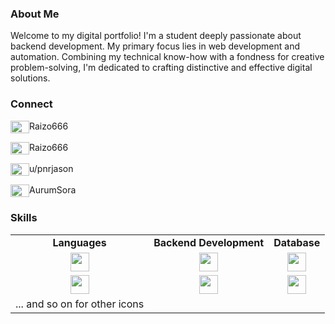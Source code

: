 ### About Me
Welcome to my digital portfolio! I'm a student deeply passionate about backend development. My primary focus lies in web development and automation. Combining my technical know-how with a fondness for creative problem-solving, I'm dedicated to crafting distinctive and effective digital solutions.

### Connect
<p align="left">
<img align="center" src="https://www.svgrepo.com/show/331368/discord-v2.svg" height="20" width="30"/>Raizo666
</p>
<p align="left">
<img align="center" src="https://www.svgrepo.com/show/452115/telegram.svg" height="20" width="30"/>Raizo666
</p>
<p align="left">
<img align="center" src="https://www.svgrepo.com/show/452094/reddit.svg" height="20" width="30"/>u/pnrjason
</p>
<p align="left">
<img align="center" src="https://www.svgrepo.com/show/448251/twitch.svg" height="20" width="30"/>AurumSora
</p>

### Skills
| | | |
|:---:|:---:|:---:|
| **Languages** | **Backend Development** | **Database** |
| <img src="URL_FOR_C#" width="30" height="30"> | <img src="URL_FOR_NODE" width="30" height="30"> | <img src="URL_FOR_MONGODB" width="30" height="30"> |
| <img src="URL_FOR_PYTHON" width="30" height="30"> | <img src="URL_FOR_EXPRESS" width="30" height="30"> | <img src="URL_FOR_MYSQL" width="30" height="30"> |
| ... and so on for other icons |

